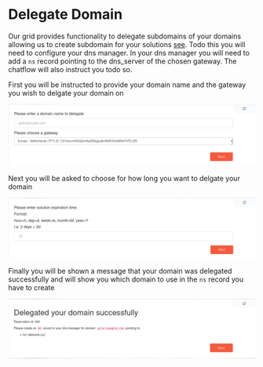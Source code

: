 # Delegate Domain

Our grid provides functionality to delegate subdomains of your domains allowing us to create subdomain for your solutions [see](../solution_expose/README.md).
Todo this you will need to configure your dns manager. In your dns manager you will need to add a `ns` record pointing to the dns_server of the chosen gateway.
The chatflow will also instruct you todo so.

First you will be instructed to provide your domain name and the gateway you wish to delgate your domain on

![Choose Domain](choose_domain.png)

Next you will be asked to choose for how long you want to delgate your domain

![Expiration](reservation_domain_delegation.png)

Finally you will be shown a message that your domain was delegated successfully and will show you which domain to use in the `ns` record you have to create

![Success](domain_delegation_success.png)
